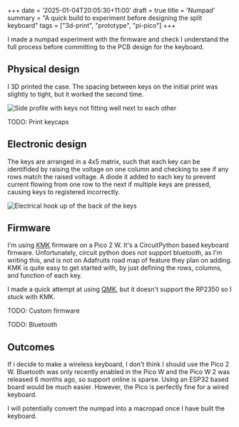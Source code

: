 +++
date = '2025-01-04T20:05:30+11:00'
draft = true
title = 'Numpad'
summary = "A quick build to experiment before designing the split keyboard"
tags = ["3d-print", "prototype", "pi-pico"]
+++

I made a numpad experiment with the firmware and check I understand the full process before committing to the PCB design for the keyboard.

## Physical design

I 3D printed the case. The spacing between keys on the initial print was slightly to tight, but it worked the second time.

![Side profile with keys not fitting well next to each other](/img/Keyboard/numpad/first_print_fit.jpg)

TODO: Print keycaps

## Electronic design

The keys are arranged in a 4x5 matrix, such that each key can be identifided by raising the voltage on one column and checking to see if any rows match the raised voltage. A diode it added to each key to prevent current flowing from one row to the next if multiple keys are pressed, causing keys to registered incorrectly.

![Electrical hook up of the back of the keys](/img/Keyboard/numpad/matrix-design.jpg)

## Firmware

I'm using [KMK](https://github.com/KMKfw/kmk_firmware) firmware on a Pico 2 W. It's a CircuitPython based keyboard firnware. Unfortunately, circuit python does not support bluetooth, as I'm writing this, and is not on Adafruits road map of feature they plan on adding. KMK is quite easy to get started with, by just defining the rows, columns, and function of each key.

I made a quick attempt at using [QMK](https://docs.qmk.fm/), but it doesn't support the RP2350 so I stuck with KMK.

TODO: Custom firmware

TODO: Bluetooth

## Outcomes

If i decide to make a wireless keyboard, I don't think I should use the Pico 2 W. Bluetooth was only recently enabled in the Pico W and the Pico W 2 was released 6 months ago, so support online is sparse. Using an ESP32 based board would be much easier. However, the Pico is perfectly fine for a wired keyboard.

I will potentially convert the numpad into a macropad once I have built the keyboard.